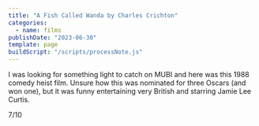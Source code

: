 ```yaml
---
title: "A Fish Called Wanda by Charles Crichton"
categories:
  - name: films
publishDate: "2023-06-30"
template: page
buildScript: "/scripts/processNote.js"
---
```


I was looking for something light to catch on MUBI and here was this 1988 comedy heist film. Unsure how this was nominated for three Oscars (and won one), but it was funny entertaining very British and starring Jamie Lee Curtis.

7/10
